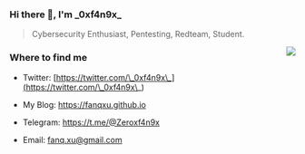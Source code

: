 ### Hi there 👋, I'm \_0xf4n9x\_

> Cybersecurity Enthusiast, Pentesting, Redteam, Student.

<img src="https://github-readme-stats.mrdulin.vercel.app/api?username=FanqXu&show_icons=true&hide_border=true&theme=tokyonight" align="right">

### Where to find me

- Twitter: [https://twitter.com/\_0xf4n9x\_](https://twitter.com/\_0xf4n9x\_)

- My Blog: https://fanqxu.github.io
- Telegram: https://t.me/@Zeroxf4n9x

- Email: fanq.xu@gmail.com

